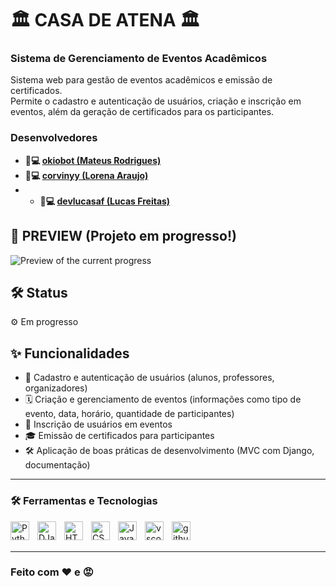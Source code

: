 # 🏛️ CASA DE ATENA 🏛️
### Sistema de Gerenciamento de Eventos Acadêmicos ###

Sistema web para gestão de eventos acadêmicos e emissão de certificados.  
Permite o cadastro e autenticação de usuários, criação e inscrição em eventos, além da geração de certificados para os participantes.

### Desenvolvedores
- **👤💻 [okiobot (Mateus Rodrigues)](https://github.com/okiobot)**
- **👤💻 [corvinyy (Lorena Araujo)](https://github.com/corvinyy)**
- - **👤💻 [devlucasaf (Lucas Freitas)](https://github.com/devlucasaf)**

## 📸 PREVIEW (Projeto em progresso!)

![Preview of the current progress](./sgea/login/static/assets/imgs/PreviewCasaDeAtena.png)

## 🛠️ Status

⚙️ Em progresso

## ✨ Funcionalidades

- 👥 Cadastro e autenticação de usuários (alunos, professores, organizadores)
- 🗓️ Criação e gerenciamento de eventos (informações como tipo de evento, data, horário, quantidade de participantes)
- 📝 Inscrição de usuários em eventos
- 🎓 Emissão de certificados para participantes
- 🛠️ Aplicação de boas práticas de desenvolvimento (MVC com Django, documentação)

---

### 🛠️ Ferramentas e Tecnologias


<img 
    align="left" 
    alt="Python" 
    title="Python"
    width="30px" 
    style="padding-right: 10px;" 
    src="https://cdn.jsdelivr.net/gh/devicons/devicon@latest/icons/python/python-original.svg" 
/>
<img 
    align="left" 
    alt="DJango" 
    title="Django"
    width="30px" 
    style="padding-right: 10px;" 
    src="https://cdn.jsdelivr.net/gh/devicons/devicon@latest/icons/django/django-plain.svg"  
/>
<img 
    align="left" 
    alt="HTML"
    title="HTML" 
    width="30px" 
    style="padding-right: 10px;" 
    src="https://cdn.jsdelivr.net/gh/devicons/devicon@latest/icons/html5/html5-original.svg" 
/>
<img 
    align="left" 
    alt="CSS" 
    title="CSS"
    width="30px" 
    style="padding-right: 10px;" 
    src="https://cdn.jsdelivr.net/gh/devicons/devicon@latest/icons/css3/css3-original.svg" 
/>
<img 
    align="left" 
    alt="JavaScript" 
    title="JavaScript"
    width="30px" 
    style="padding-right: 10px;" 
    src="https://cdn.jsdelivr.net/gh/devicons/devicon@latest/icons/javascript/javascript-original.svg" 
/>
<img 
    align="left" 
    alt="vscode" 
    title="Visual Studio Code"
    width="30px" 
    style="padding-right: 10px;" 
    src="https://cdn.jsdelivr.net/gh/devicons/devicon@latest/icons/vscode/vscode-original.svg" 
/>
<img 
    align="left" 
    alt="github" 
    title="GitHub"
    width="30px" 
    style="padding-right: 10px;" 
    src="https://cdn.jsdelivr.net/gh/devicons/devicon@latest/icons/github/github-original.svg" 
/>

<br></br>

---

### Feito com ❤️ e 😡

